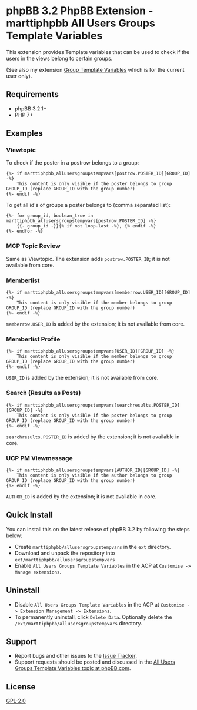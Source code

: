 # phpBB 3.2 PhpBB Extension - marttiphpbb All Users Groups Template Variables

This extension provides Template variables that can be used to check if the users in the views belong to certain groups.

(See also my extension [Group Template Variables](https://github.com/marttiphpbb/phpbb-ext-grouptempvars) which is for the current user only).

## Requirements

* phpBB 3.2.1+
* PHP 7+

## Examples

### Viewtopic

To check if the poster in a postrow belongs to a group:

    {%- if marttiphpbb_allusersgroupstempvars[postrow.POSTER_ID][GROUP_ID] -%}
        This content is only visible if the poster belongs to group GROUP_ID (replace GROUP_ID with the group number)
    {%- endif -%}

To get all id's of groups a poster belongs to (comma separated list):

    {%- for group_id, boolean_true in marttiphpbb_allusersgroupstempvars[postrow.POSTER_ID] -%}
        {{- group_id -}}{% if not loop.last -%}, {% endif -%}
    {%- endfor -%}

### MCP Topic Review

Same as Viewtopic. The extension adds `postrow.POSTER_ID`; it is not available from core.

### Memberlist

    {%- if marttiphpbb_allusersgroupstempvars[memberrow.USER_ID][GROUP_ID] -%}
        This content is only visible if the member belongs to group GROUP_ID (replace GROUP_ID with the group number)
    {%- endif -%}

`memberrow.USER_ID` is added by the extension; it is not available from core.

### Memberlist Profile

    {%- if marttiphpbb_allusersgroupstempvars[USER_ID][GROUP_ID] -%}
        This content is only visible if the member belongs to group GROUP_ID (replace GROUP_ID with the group number)
    {%- endif -%}

`USER_ID` is added by the extension; it is not available from core.

### Search (Results as Posts)

    {%- if marttiphpbb_allusersgroupstempvars[searchresults.POSTER_ID][GROUP_ID] -%}
        This content is only visible if the poster belongs to group GROUP_ID (replace GROUP_ID with the group number)
    {%- endif -%}

`searchresults.POSTER_ID` is added by the extension; it is not available in core.

### UCP PM Viewmessage

    {%- if marttiphpbb_allusersgroupstempvars[AUTHOR_ID][GROUP_ID] -%}
        This content is only visible if the author belongs to group GROUP_ID (replace GROUP_ID with the group number)
    {%- endif -%}

`AUTHOR_ID` is added by the extension; it is not available in core.

## Quick Install

You can install this on the latest release of phpBB 3.2 by following the steps below:

* Create `marttiphpbb/allusersgroupstempvars` in the `ext` directory.
* Download and unpack the repository into `ext/marttiphpbb/allusersgroupstempvars`
* Enable `All Users Groups Template Variables` in the ACP at `Customise -> Manage extensions`.

## Uninstall

* Disable `All Users Groups Template Variables` in the ACP at `Customise -> Extension Management -> Extensions`.
* To permanently uninstall, click `Delete Data`.  Optionally delete the `/ext/marttiphpbb/allusersgroupstempvars` directory.

## Support

* Report bugs and other issues to the [Issue Tracker](https://github.com/marttiphpbb/phpbb-ext-allusersgroupstempvars/issues).
* Support requests should be posted and discussed in the [All Users Groups Template Variables topic at phpBB.com](https://www.phpbb.com/community/viewtopic.php?f=456&t=2469981).

## License

[GPL-2.0](license.txt)
